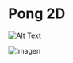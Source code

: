 # Pong 2D

![Alt Text](https://media.giphy.com/media/vFKqnCdLPNOKc/giphy.gif)

![Imagen](./Documentation/video1.gif "Resultado al perder")
